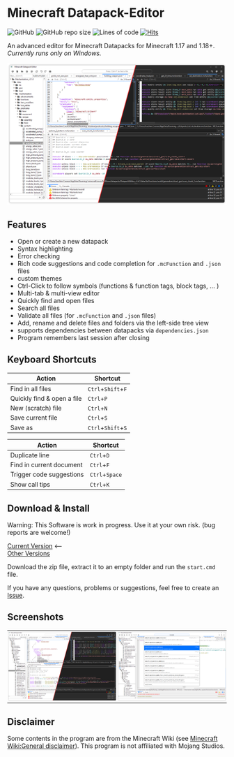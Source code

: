 

# Minecraft Datapack-Editor
![GitHub](https://img.shields.io/github/license/JoachimCoenen/Datapack-Editor)
![GitHub repo size](https://img.shields.io/github/repo-size/JoachimCoenen/Datapack-Editor?color=0072FF)
![Lines of code](https://img.shields.io/tokei/lines/github/JoachimCoenen/Datapack-Editor?color=0072FF)
[![Hits](https://hits.seeyoufarm.com/api/count/incr/badge.svg?url=https%3A%2F%2Fgithub.com%2FJoachimCoenen%2FDatapack-Editor&count_bg=%230072FF&title_bg=%23555555&icon=&icon_color=%23E7E7E7&title=hits&edge_flat=false)](https://hits.seeyoufarm.com)

An advanced editor for Minecraft Datapacks for Minecraft 1.17 and 1.18+. _Currently runs only on Windows._

![MainWindow1_IMG][MainWindow1_IMG]


## Features
- Open or create a new datapack
- Syntax highlighting 
- Error checking
- Rich code suggestions and code completion for `.mcFunction` and `.json` files
- custom themes
- Ctrl-Click to follow symbols (functions & function tags, block tags, ... )
- Multi-tab & multi-view editor
- Quickly find and open files
- Search all files
- Validate all files (for `.mcFunction` and `.json` files)
- Add, rename and delete files and folders via the left-side tree view
- supports dependencies between datapacks via `dependencies.json`
- Program remembers last session after closing


## Keyboard Shortcuts

| Action | Shortcut |
| ------------- | ------------- |
| Find in all files | `Ctrl`+`Shift`+`F` |
| Quickly find & open a file | `Ctrl`+`P` |
| New (scratch) file | `Ctrl`+`N` |
| Save current file | `Ctrl`+`S` |
| Save as | `Ctrl`+`Shift`+`S` |

| Action | Shortcut |
| ------------- | ------------- |
| Duplicate line | `Ctrl`+`D` |
| Find in current document | `Ctrl`+`F` |
| Trigger code suggestions | `Ctrl`+`Space` |
| Show call tips | `Ctrl`+`K` |


## Download & Install

Warning: This Software is work in progress. Use it at your own risk. (bug reports are welcome!)

[Current Version][DownloadLatest_LINK] <--  
[Other Versions][Releases_LINK]

Download the zip file, extract it to an empty folder and run the `start.cmd` file.

If you have any questions, problems or suggestions, feel free to create an [Issue][NewIssue_LINK]. 

## Screenshots 
<table style="width:100%;border-spacing:0px">
  <tr style="padding:0px">
    <td style="padding:0px"> <img src="screenshots/mainWindow.png" alt="Main Window" style="width:width;height:height;"> </td>
    <td style="padding:0px"> <img src="screenshots/quickFind.png" alt="Quickly find and open a file" style="width:width;height:height;"> </td>
  </tr>
</table>


## Disclaimer
Some contents in the program are from the Minecraft Wiki (see [Minecraft Wiki:General disclaimer][MCWikiGeneralDisclaimer_LINK]).
This program is not affiliated with Mojang Studios.




[MainWindow1_IMG]:    screenshots/mainWindow.png    "Main Window"
[QuickFind_IMG]:      screenshots/quickFind.png     "Quick Find"

[MCWikiGeneralDisclaimer_LINK]:  https://github.com/JoachimCoenen/Datapack-Editor/releases "Minecraft Wiki:General disclaimer"

[Releases_LINK]:                 https://github.com/JoachimCoenen/Datapack-Editor/releases "Datapack-Editor/releases"
[DownloadLatest_LINK]:           https://github.com/JoachimCoenen/Datapack-Editor/releases/latest  "latest"
[NewIssue_LINK]:                 https://github.com/JoachimCoenen/Datapack-Editor/issues/new  "New issue"

